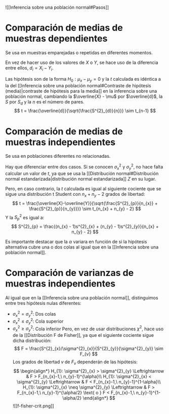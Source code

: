
![[Inferencia sobre una población normal#Pasos]]

# Comparación de medias de muestras dependientes

Se usa en muestras emparejadas o repetidas en diferentes momentos. 

En vez de hacer uso de los valores de $X$ o $Y$, se hace uso de la diferencia entre ellos, $d_{i} = X_{i} - Y_{i}$.

Las hipótesis son de la forma $H_{0} : \mu_{x} - \mu_{y} = 0$ y la $t$ calculada es idéntica a la del [[Inferencia sobre una población normal#Contraste de hipótesis (media)|contraste de hipótesis para la media]] en la inferencia sobre una población normal, cambiando la $\overline{X} - \mu$ por $\overline{d}$, la $S$ por $S_{d}$ y la $n$ es el número de pares.
$$
t = \frac{\overline{d}}{\sqrt{\frac{S^{2}_{d}}{n}}} \sim t_{n-1}
$$

# Comparación de medias de muestras independientes

Se usa en poblaciones diferentes no relacionadas.

Hay que diferenciar entre dos casos. Si se conocen $\sigma^{2}_{x}$ y $\sigma^{2}_{y}$, no hace falta calcular un valor de $t$, ya que se usa la [[Distribución normal#Distribución normal estandarizada|distribución normal estandarizada]] $Z$ en su lugar.

Pero, en caso contrario, la $t$ calculada es igual al siguiente cociente que se sigue una distribución t Student con $n_{x} + n_{y} - 2$ grados de libertad:
$$
t = \frac{\overline{X}-\overline{Y}}{\sqrt{\frac{S^{2}_{p}}{n_{x}} + \frac{S^{2}_{p}}{n_{y}}}} \sim t_{n_{x} + n_{y} - 2}
$$
Y la $S^{2}_{p}$ es igual a:
$$
S^{2}_{p} = \frac{(n_{x} - 1)s^{2}_{x} + (n_{y} - 1)s^{2}_{y}}{n_{x} + n_{y} - 2}
$$

Es importante destacar que la $\alpha$ variara en función de si la hipótesis alternativa cubre una o dos colas al igual que en la [[Inferencia sobre una población normal]].

# Comparación de varianzas de muestras independientes

Al igual que en la [[Inferencia sobre una población normal]], distinguimos entre tres hipótesis nulas diferentes:
- $\sigma^{2}_{x} = \sigma^{2}_{y}$: Dos colas
- $\sigma^{2}_{x} \leq \sigma^{2}_{y}$: Cola superior
- $\sigma^{2}_{x} \geq \sigma^{2}_{y}$: Cola inferior
Pero, en vez de usar distribuciones $\chi^2$, hace uso de la [[Distribución F de Fisher]], ya que el siguiente cociente sigue dicha distribución:
$$
F = \frac{S^{2}_{x}/\sigma^{2}_{x}}{S^{2}_{y}}{\sigma^{2}_{y}} \sim F_{v}
$$
Los grados de libertad $v$ de $F_v$ dependerán de las hipótesis:
$$
\begin{align*}
H_{1}: \sigma^{2}_{x} > \sigma^{2}_{y} \Leftrightarrow & F > F_{n_{x}-1,\ n_{y}-1}^{\alpha}\\
H_{1}: \sigma^{2}_{x} < \sigma^{2}_{y} \Leftrightarrow & F < F_{n_{x}-1,\ n_{y}-1}^{1-\alpha}\\
H_{1}: \sigma^{2}_{x} \neq \sigma^{2}_{y} \Leftrightarrow & F > F_{n_{x}-1,\ n_{y}-1}^{\alpha/2} \text{ o } F < F_{n_{x}-1,\ n_{y}-1}^{1-\alpha/2}
\end{align*}
$$
![[f-fisher-crit.png]]